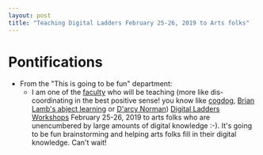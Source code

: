 ```yaml
---
layout: post
title: "Teaching Digital Ladders February 25-26, 2019 to Arts folks"
---
```

# Pontifications

* From the "This is going to be fun" department:
  * I am one of the [faculty](https://www.digitalladders.ca/who-we-are) who will be teaching (more like dis-coordinating in the best positive sense! you know like [cogdog](https://cogdogblog.com/), [Brian Lamb's abject learning](https://abject.ca/about/) or [D'arcy Norman](https://darcynorman.net/)) [Digital Ladders](https://www.digitalladders.ca/) [Workshops](https://www.digitalladders.ca/workshops) February 25-26, 2019 to arts folks who are unencumbered by large amounts of digital knowledge :-). It's going to be fun brainstorming and helping arts folks fill in their digital knowledge. Can't wait!